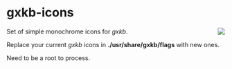 # gxkb-icons
<img src="https://i.nyx.cz/files/00/00/18/08/1808498_86473734a1ff366d8cdc.png" align=right>

Set of simple monochrome icons for <i>gxkb</i>.

Replace your current <i>gxkb</i> icons in <b>./usr/share/gxkb/flags</b> with new ones. 

Need to be a root to process.
